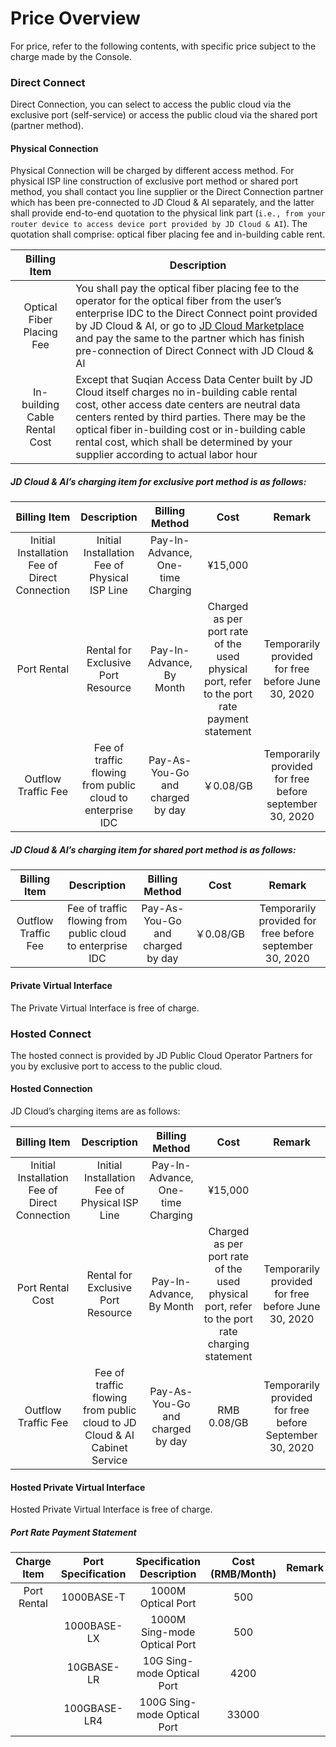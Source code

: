# Price Overview

For price, refer to the following contents, with specific price subject to the charge made by the Console.

### Direct Connect

Direct Connection, you can select to access the public cloud via the exclusive port (self-service) or access the public cloud via the shared port (partner method).

#### Physical Connection

Physical Connection will be charged by different access method. For physical ISP line construction of exclusive port method or shared port method, you shall contact you line supplier or the Direct Connection partner which has been pre-connected to JD Cloud & AI separately, and the latter shall provide end-to-end quotation to the physical link part (``i.e., from your router device to access device port provided by JD Cloud & AI``). The quotation shall comprise: optical fiber placing fee and in-building cable rent.

| Billing Item | Description |
|:---:| --- |
| Optical Fiber Placing Fee | You shall pay the optical fiber placing fee to the operator for the optical fiber from the user’s enterprise IDC to the Direct Connect point provided by JD Cloud & AI, or go to [JD Cloud Marketplace](https://market.jdcloud.com/) and pay the same to the partner which has finish pre-connection of Direct Connect with JD Cloud & AI |
| In-building Cable Rental Cost | Except that Suqian Access Data Center built by JD Cloud itself charges no in-building cable rental cost, other access date centers are neutral data centers rented by third parties. There may be the optical fiber in-building cost or in-building cable rental cost, which shall be determined by your supplier according to actual labor hour |

##### JD Cloud & AI’s charging item for exclusive port method is as follows:

| Billing Item | Description | Billing Method | Cost | Remark |
|:---:|:---:|:---:|:---:|:---:|
| Initial Installation Fee of Direct Connection | Initial Installation Fee of Physical ISP Line | Pay-In-Advance, One-time Charging | ¥15,000 |  |
| Port Rental | Rental for Exclusive Port Resource | Pay-In-Advance, By Month | Charged as per port rate of the used physical port, refer to the port rate payment statement | Temporarily provided for free before June 30, 2020 |
| Outflow Traffic Fee | Fee of traffic flowing from public cloud to enterprise IDC | Pay-As-You-Go and charged by day | ￥0.08/GB | Temporarily provided for free before september 30, 2020 |

##### JD Cloud & AI’s charging item for shared port method is as follows:

| Billing Item | Description | Billing Method | Cost | Remark |
|:---:|:---:|:---:|:---:|:---:|
| Outflow Traffic Fee | Fee of traffic flowing from public cloud to enterprise IDC | Pay-As-You-Go and charged by day | ￥0.08/GB | Temporarily provided for free before september 30, 2020 |

#### Private Virtual Interface
The Private Virtual Interface is free of charge.

### Hosted Connect
The hosted connect is provided by JD Public Cloud Operator Partners for you by exclusive port to access to the public cloud.

#### Hosted Connection
JD Cloud’s charging items are as follows:

| Billing Item | Description | Billing Method | Cost | Remark |
|:---:|:---:|:---:|:---:|:---:|
| Initial Installation Fee of Direct Connection | Initial Installation Fee of Physical ISP Line | Pay-In-Advance, One-time Charging | ¥15,000 |  |
| Port Rental Cost | Rental for Exclusive Port Resource | Pay-In-Advance, By Month | Charged as per port rate of the used physical port, refer to the port rate charging statement | Temporarily provided for free before June 30, 2020 |
| Outflow Traffic Fee | Fee of traffic flowing from public cloud to JD Cloud & AI Cabinet Service | Pay-As-You-Go and charged by day | RMB 0.08/GB | Temporarily provided for free before September 30, 2020 |

#### Hosted Private Virtual Interface
Hosted Private Virtual Interface is free of charge.

##### Port Rate Payment Statement
| Charge Item | Port Specification | Specification Description |  Cost (RMB/Month) | Remark |
|:---:|:---:|:---:|:---:|:---:|
| Port Rental | 1000BASE-T | 1000M Optical Port | 500 |  |
|  | 1000BASE-LX | 1000M Sing-mode Optical Port | 500 |  |
|  | 10GBASE-LR | 10G Sing-mode Optical Port | 4200 |  |
|  | 100GBASE-LR4 | 100G Sing-mode Optical Port | 33000 |  |
